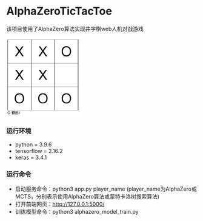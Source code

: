 # AlphaZeroTicTacToe
该项目使用了AlphaZero算法实现井字棋web人机对战游戏

<img src="board.png" alt="board" width="200">

### 运行环境
- python = 3.9.6
- tensorflow = 2.16.2
- keras = 3.4.1

### 运行命令
- 启动服务命令：python3 app.py player_name (player_name为AlphaZero或MCTS，分别表示使用AlphaZero算法或蒙特卡洛树搜索算法)
- 打开前端网页：http://127.0.0.1:5000/
- 训练模型命令：python3 alphazero_model_train.py 